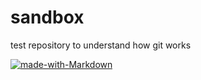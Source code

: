 sandbox
=======

test repository to understand how git works




[![made-with-Markdown](https://img.shields.io/badge/Made%20with-Markdown-1f425f.svg)](http://commonmark.org)






